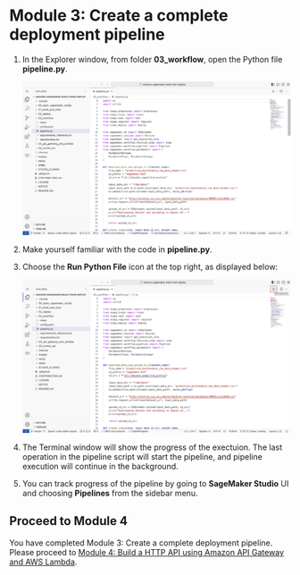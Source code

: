 # Module 3: Create a complete deployment pipeline

1. In the Explorer window, from folder **03_workflow**, open the Python file **pipeline.py**.

    <img src="../images/module_03/open_pipeline_script.png" alt="Open pipeline script" width="800px" />

2. Make yourself familiar with the code in **pipeline.py**.

3. Choose the **Run Python File** icon at the top right, as displayed below:

    <img src="../images/module_03/run_pipeline_script.png" alt="Open pipeline script" width="800px" />

4. The Terminal window will show the progress of the exectuion. The last operation in the pipeline script will start the pipeline, and pipeline execution will continue in the background.

5. You can track progress of the pipeline by going to **SageMaker Studio** UI and choosing **Pipelines** from the sidebar menu.

## Proceed to Module 4
You have completed Module 3: Create a complete deployment pipeline. Please proceed to [Module 4: Build a HTTP API using Amazon API Gateway and AWS Lambda](../04_api_gateway_and_lambda/README.md).